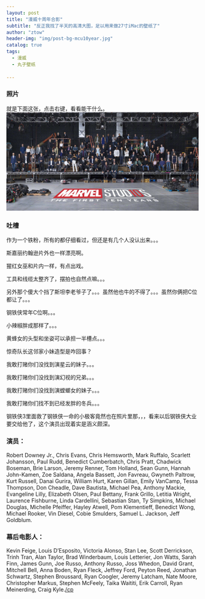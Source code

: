 ```yaml
---
layout: post
title: "漫威十周年合影"
subtitle: "反正我找了半天的高清大图，足以用来做27寸iMac的壁纸了"
author: "ztow"
header-img: "img/post-bg-mcu10year.jpg"
catalog: true
tags:
  - 漫威
  - 丸子壁纸

---
```


### 照片
就是下面这张，点击右键，看看能干什么。
![漫威十年海报][image-1]

### 吐槽
作为一个铁粉，所有的都仔细看过，但还是有几个人没认出来。。。

斯嘉丽约翰逊片外也一样漂亮啊。

猩红女巫和片内一样，有点出戏。

工具和线缆太整齐了，摆拍也自然点嘛。。。

另外那个傻大个挡了斯坦李老爷子了。。。虽然他也牛的不得了。。。虽然你俩把C位都让了。。。

钢铁侠常年C位啊。。。

小辣椒胖成那样了。。。

黄蜂女的头型和坐姿可以承担一半槽点。。。

惊奇队长这邻家小妹造型是咋回事？

我敢打赌你们没找到演星云的妹子。。。

我敢打赌你们没找到演幻视的兄弟。。。

我敢打赌你们没找到演螳螂女的妹子。。。

我敢打赌你们找不到已经发胖的冬兵。。。

钢铁侠3里面救了钢铁侠一命的小极客竟然也在照片里那，，，看来以后钢铁侠大业要交给他了，这个演员出现着实是涵义颇深。


### 演员：
Robert Downey Jr., Chris Evans, Chris
Hemsworth, Mark Ruffalo, Scarlett Johansson, Paul Rudd, Benedict Cumberbatch, Chris Pratt, Chadwick Boseman, Brie Larson, Jeremy Renner, Tom Holland, Sean Gunn, Hannah John-Kamen, Zoe Saldana, Angela Bassett, Jon Favreau, Gwyneth Paltrow, Kurt Russell, Danai Gurira, William Hurt, Karen Gillan, Emily VanCamp, Tessa Thompson, Don Cheadle, Dave Bautista, Michael Pea, Anthony Mackie, Evangeline Lilly, Elizabeth Olsen, Paul Bettany, Frank Grillo, Letitia
Wright, Laurence Fishburne, Linda Cardellini, Sebastian Stan, Ty Simpkins,
Michael Douglas, Michelle Pfeiffer, Hayley Atwell, Pom Klementieff, Benedict
Wong, Michael Rooker, Vin Diesel, Cobie Smulders, Samuel L. Jackson, Jeff
Goldblum.

### 幕后电影人：
Kevin Feige, Louis D’Esposito, Victoria Alonso, Stan Lee, Scott Derrickson, Trinh Tran, Alan Taylor, Brad Winderbaum, Louis Letterier, Jon Watts, Sarah Finn, James Gunn, Joe Russo, Anthony Russo, Joss Whedon, David Grant, Mitchell Bell, Anna Boden, Ryan Fleck, Jeffrey Ford, Peyton Reed, Jonathan Schwartz, Stephen Broussard, Ryan Coogler, Jeremy Latcham, Nate Moore, Christopher Markus, Stephen McFeely, Taika Waititi, Erik Carroll, Ryan Meinerding, Craig Kyle.[/cp]()







[image-1]:	/wzdesktop/post-img-00004mcu10year.jpg